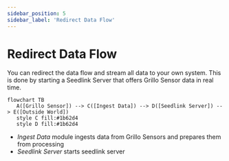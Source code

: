 ```yaml
---
sidebar_position: 5
sidebar_label: 'Redirect Data Flow'
---
```


# Redirect Data Flow
You can redirect the data flow and stream all data to your own system. This is done by starting a Seedlink Server that offers Grillo Sensor data in real time.

```mermaid
flowchart TB
   A([Grillo Sensor]) --> C([Ingest Data]) --> D([Seedlink Server]) --> E([Outside World])
   style C fill:#1b62d4
   style D fill:#1b62d4
```

- <em>Ingest Data</em> module ingests data from Grillo Sensors and prepares them from processing
- <em>Seedlink Server</em> starts seedlink server